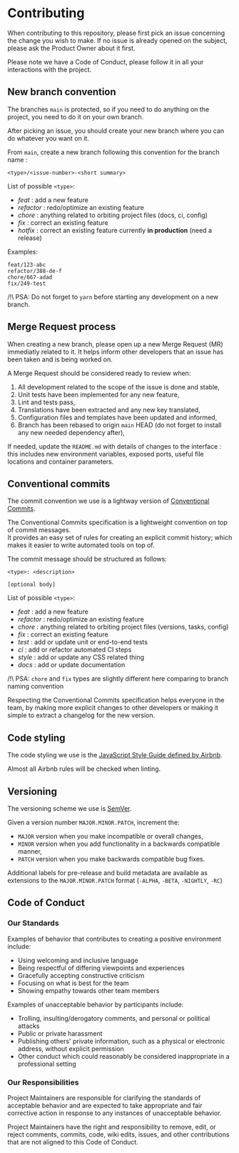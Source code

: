 # Contributing

When contributing to this repository, please first pick an issue concerning the change you wish to make.
If no issue is already opened on the subject, please ask the Product Owner about it first. 

Please note we have a Code of Conduct, please follow it in all your interactions with the project.

## New branch convention

The branches `main` is protected, so if you need to do anything on the project, you need to do it on your own branch.

After picking an issue, you should create your new branch where you can do whatever you want on it.

From `main`, create a new branch following this convention for the branch name :

```
<type>/<issue-number>-<short summary>
```

List of possible `<type>`:
- *feat* : add a new feature
- *refactor* : redo/optimize an existing feature
- *chore* : anything related to orbiting project files (docs, ci, config)
- *fix* : correct an existing feature
- *hotfix* : correct an existing feature currently **in production** (need a release)

Examples:
```
feat/123-abc
refactor/388-de-f
chore/667-adad
fix/249-test
```

/!\ PSA: Do not forget to `yarn` before starting any development on a new branch.

## Merge Request process

When creating a new branch, please open up a new Merge Request (MR) immediatly related to it. It helps inform other developers that an issue has been taken and is being worked on.

A Merge Request should be considered ready to review when:

1. All development related to the scope of the issue is done and stable,
2. Unit tests have been implemented for any new feature,
3. Lint and tests pass,
4. Translations have been extracted and any new key translated,
5. Configuration files and templates have been updated and informed,
6. Branch has been rebased to origin `main` HEAD (do not forget to install any new needed dependency after),

If needed, update the `README.md` with details of changes to the interface : this includes new environment variables, exposed ports, useful file locations and container parameters.

## Conventional commits

The commit convention we use is a lightway version of [Conventional Commits](https://www.conventionalcommits.org/en/v1.0.0/).

The Conventional Commits specification is a lightweight convention on top of commit messages.  
It provides an easy set of rules for creating an explicit commit history; which makes it easier to write automated tools on top of.

The commit message should be structured as follows:
```
<type>: <description>

[optional body]
```

List of possible `<type>`:
- *feat* : add a new feature
- *refactor* : redo/optimize an existing feature
- *chore* : anything related to orbiting project files (versions, tasks, config)
- *fix* : correct an existing feature
- *test* : add or update unit or end-to-end tests
- *ci* : add or refactor automated CI steps
- *style* : add or update any CSS related thing
- *docs* : add or update documentation

/!\ PSA: `chore` and `fix` types are slightly different here comparing to branch naming convention

Respecting the Conventional Commits specification helps everyone in the team, by making more explicit changes to other developers or making it simple to extract a changelog for the new version.

## Code styling

The code styling we use is the [JavaScript Style Guide defined by Airbnb](https://github.com/airbnb/javascript/blob/master/README.md).

Almost all Airbnb rules will be checked when linting.

## Versioning

The versioning scheme we use is [SemVer](http://semver.org/).

Given a version number `MAJOR.MINOR.PATCH`, increment the:

- `MAJOR` version when you make incompatible or overall changes,
- `MINOR` version when you add functionality in a backwards compatible manner,
- `PATCH` version when you make backwards compatible bug fixes.

Additional labels for pre-release and build metadata are available as extensions to the `MAJOR.MINOR.PATCH` format (`-ALPHA`, `-BETA`, `-NIGHTLY`, `-RC`)

## Code of Conduct

### Our Standards

Examples of behavior that contributes to creating a positive environment include:

* Using welcoming and inclusive language
* Being respectful of differing viewpoints and experiences
* Gracefully accepting constructive criticism
* Focusing on what is best for the team
* Showing empathy towards other team members

Examples of unacceptable behavior by participants include:

* Trolling, insulting/derogatory comments, and personal or political attacks
* Public or private harassment
* Publishing others' private information, such as a physical or electronic address, without explicit permission
* Other conduct which could reasonably be considered inappropriate in a professional setting

### Our Responsibilities

Project Maintainers are responsible for clarifying the standards of acceptable behavior and are expected to take appropriate and fair corrective action in response to any instances of unacceptable behavior.

Project Maintainers have the right and responsibility to remove, edit, or reject comments, commits, code, wiki edits, issues, and other contributions that are not aligned to this Code of Conduct.
